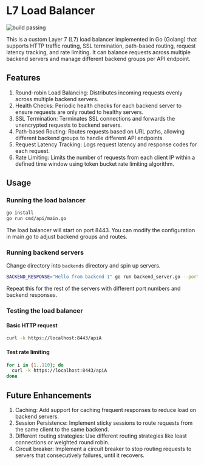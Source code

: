 # L7 Load Balancer

![build passing](https://github.com/krispingal/l7lb/actions/workflows/build.yml/badge.svg?event=push)

This is a custom Layer 7 (L7) load balancer implemented in Go (Golang) that supports HTTP traffic routing, SSL termination, path-based routing, request latency tracking, and rate limiting. It can balance requests across multiple backend servers and manage different backend groups per API endpoint.

## Features

1. Round-robin Load Balancing: Distributes incoming requests evenly across multiple backend servers.
2. Health Checks: Periodic health checks for each backend server to ensure requests are only routed to healthy servers.
3. SSL Termination: Terminates SSL connections and forwards the unencrypted requests to backend servers.
4. Path-based Routing: Routes requests based on URL paths, allowing different backend groups to handle different API endpoints.
5. Request Latency Tracking: Logs request latency and response codes for each request.
6. Rate Limiting: Limits the number of requests from each client IP within a defined time window using token bucket rate limiting algorithm.

## Usage

### Running the load balancer

```sh
go install
go run cmd/api/main.go
```

The load balancer will start on port 8443. You can modify the configuration in main.go to adjust backend groups and routes.

### Running backend servers

Change directory into `backends` directory and spin up servers.

```sh
BACKEND_RESPONSE="Hello from backend 1" go run backend_server.go --port 8081
```

Repeat this for the rest of the servers with different port numbers and backend responses.

### Testing the load balancer

#### Basic HTTP request

```sh
curl -k https://localhost:8443/apiA
```

#### Test rate limiting

```sh
for i in {1..110}; do
  curl -k https://localhost:8443/apiA
done
```

## Future Enhancements

1. Caching: Add support for caching frequent responses to reduce load on backend servers.
1. Session Persistence: Implement sticky sessions to route requests from the same client to the same backend.
1. Different routing strategies: Use different routing strategies like least connections or weighted round robin.
1. Circuit breaker: Implement a circuit breaker to stop routing requests to servers that consecutively failures, until it recovers.

